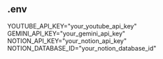 ## .env
YOUTUBE_API_KEY="your_youtube_api_key"
GEMINI_API_KEY="your_gemini_api_key"
NOTION_API_KEY="your_notion_api_key"
NOTION_DATABASE_ID="your_notion_database_id"
